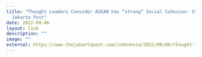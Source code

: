 ```yaml
---
title: "Thought Leaders Consider ASEAN has “strong” Social Cohesion: Study, The
  Jakarta Post"
date: 2022-09-06
layout: link
description: ""
image: ""
external: https://www.thejakartapost.com/indonesia/2022/09/06/thought-leaders-consider-asean-has-strong-social-cohesion-study.html
---
```

